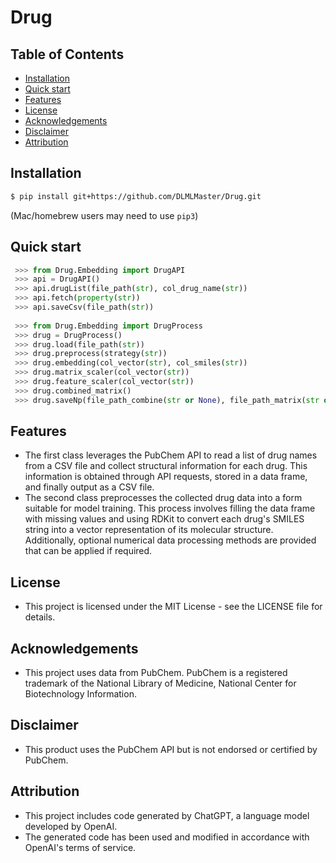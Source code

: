 # Drug

## Table of Contents
  * [Installation](#installation)
  * [Quick start](#quick-start)
  * [Features](#features)
  * [License](#license)
  * [Acknowledgements](#acknowledgements)
  * [Disclaimer](#disclaimer)
  * [Attribution](#attribution)

## Installation
```bash
$ pip install git+https://github.com/DLMLMaster/Drug.git
```
(Mac/homebrew users may need to use ``pip3``)

## Quick start
```python
 >>> from Drug.Embedding import DrugAPI
 >>> api = DrugAPI()
 >>> api.drugList(file_path(str), col_drug_name(str))
 >>> api.fetch(property(str))
 >>> api.saveCsv(file_path(str))
 
 >>> from Drug.Embedding import DrugProcess
 >>> drug = DrugProcess()
 >>> drug.load(file_path(str))
 >>> drug.preprocess(strategy(str))
 >>> drug.embedding(col_vector(str), col_smiles(str))
 >>> drug.matrix_scaler(col_vector(str))
 >>> drug.feature_scaler(col_vector(str))
 >>> drug.combined_matrix()
 >>> drug.saveNp(file_path_combine(str or None), file_path_matrix(str or None))
```

## Features
  * The first class leverages the PubChem API to read a list of drug names from a CSV file and collect structural information for each drug. 
    This information is obtained through API requests, stored in a data frame, and finally output as a CSV file.
  * The second class preprocesses the collected drug data into a form suitable for model training. 
    This process involves filling the data frame with missing values ​​and using RDKit to convert each drug's SMILES string into a vector representation of its molecular structure. Additionally, optional numerical data processing methods are provided that can be applied if required.

## License
  * This project is licensed under the MIT License - see the LICENSE file for details.

## Acknowledgements
  * This project uses data from PubChem. PubChem is a registered trademark of the National Library of Medicine, National Center for Biotechnology Information.

## Disclaimer
  * This product uses the PubChem API but is not endorsed or certified by PubChem.

## Attribution
  * This project includes code generated by ChatGPT, a language model developed by OpenAI. 
  * The generated code has been used and modified in accordance with OpenAI's terms of service.
